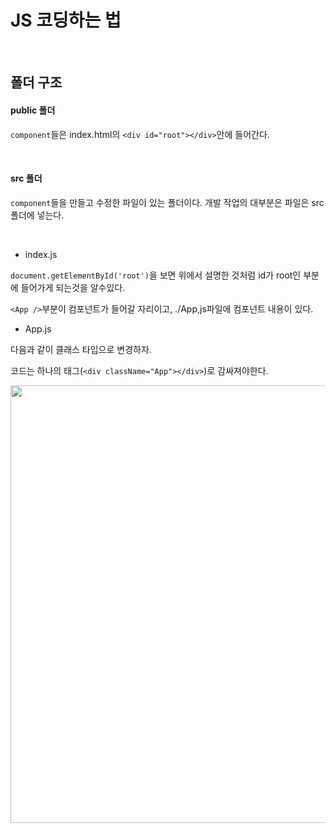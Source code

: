 # JS 코딩하는 법

<br>

## 폴더 구조

#### public 폴더

`component`들은 index.html의 `<div id="root"></div>`안에 들어간다.

<br>

#### src 폴더

`component`들을 만들고 수정한 파일이 있는 폴더이다. 개발 작업의 대부분은 파일은 src폴더에 넣는다.  

<br>

- index.js

`document.getElementById('root')`을 보면 위에서 설명한 것처럼 id가 root인 부분에 들어가게 되는것을 알수있다.

`<App />`부분이 컴포넌트가 들어갈 자리이고, ./App,js파일에 컴포넌트 내용이 있다.

- App.js

다음과 같이 클래스 타입으로 변경하자.

코드는 하나의 태그(`<div className="App"></div>`)로 감싸져야한다.

<img src="https://user-images.githubusercontent.com/62600984/122643511-21844100-d14b-11eb-97f2-9e9c338a8f31.png" width=700>
